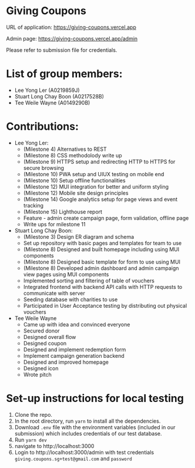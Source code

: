 # Giving Coupons

URL of application: https://giving-coupons.vercel.app

Admin page: https://giving-coupons.vercel.app/admin

Please refer to submission file for credentials.

# List of group members:

- Lee Yong Ler (A0219859J)
- Stuart Long Chay Boon (A0217528B)
- Tee Weile Wayne (A0149290B)

# Contributions:

- Lee Yong Ler:
  - (Milestone 4) Alternatives to REST
  - (Milestone 8) CSS methodolody write up
  - (Milestone 9) HTTPS setup and redirecting HTTP to HTTPS for secure browsing
  - (Milestone 10) PWA setup and UIUX testing on mobile end
  - (Milestone 10) Setup offline functionalities
  - (Milestone 12) MUI integration for better and uniform styling
  - (Milestone 12) Mobile site design principles
  - (Milestone 14) Google analytics setup for page views and event tracking
  - (Milestone 15) Lighthouse report
  - Feature - admin create campaign page, form validation, offline page
  - Write ups for milestone 11
- Stuart Long Chay Boon:
  - (Milestone 3) Design ER diagram and schema
  - Set up repository with basic pages and templates for team to use
  - (Milestone 8) Designed and built homepage including using MUI components
  - (Milestone 8) Designed basic template for form to use using MUI
  - (Milestone 8) Developed admin dashboard and admin campaign view pages using MUI components
  - Implemented sorting and filtering of table of vouchers
  - Integrated frontend with backend API calls with HTTP requests to communicate with server
  - Seeding database with charities to use
  - Participated in User Acceptance testing by distributing out physical vouchers
- Tee Weile Wayne
  - Came up with idea and convinced everyone
  - Secured donor
  - Designed overall flow
  - Designed coupon
  - Designed and implement redemption form
  - Implement campaign generation backend
  - Designed and improved homepage
  - Designed icon
  - Wrote pitch

# Set-up instructions for local testing

1. Clone the repo.
2. In the root directory, run `yarn` to install all the dependencies.
3. Download `.env` file with the environment variables (included in our submission) which includes credentials of our test database.
4. Run `yarn dev`
5. navigate to http://localhost:3000
6. Login to http://localhost:3000/admin with test credentials `giving.coupons.sg+test@gmail.com` and `password`
